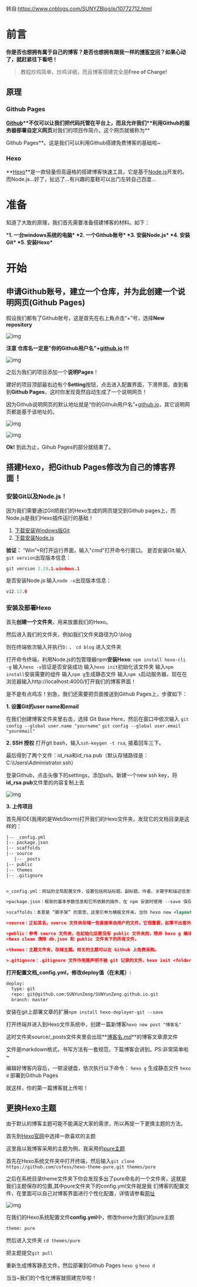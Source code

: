 转自:https://www.cnblogs.com/SUNYZBlog/p/10772712.html 


# 前言

**你是否也想拥有属于自己的博客？是否也想拥有跟我一样的[博客空间](https://sunyunzeng.github.io/)？如果心动了，就赶紧往下看吧！**

> 教程炒鸡简单，炒鸡详细，而且博客搭建完全是**Free of Charge!**

## 原理

### Github Pages

**[Github](https://github.com/)\**不仅可以让我们把代码托管在平台上，而且允许我们\**利用Github的服务器部署自定义网页**对我们的项目作简介。这个网页就被称为**

Github Pages**。这是我们可以利用Github搭建免费博客的基础啦~

### Hexo

**[Hexo](https://hexo.io/zh-cn/)**是一款轻量但高逼格的搭建博客快速工具，它是基于[Node.js](https://nodejs.org/en/)开发的。而Node.js…好了，扯远了…有兴趣的童鞋可以出门左转自己百度…

# 准备

知道了大致的原理，我们首先需要准备搭建博客的材料。如下：

***1. 一台windows系统的电脑\*
\*2. 一个Github账号\*
\*3. 安装Node.js\*
\*4. 安装Git\*
\*5. 安装Hexo\***

# 开始

## 申请Github账号，建立一个仓库，并为此创建一个说明网页(Github Pages)

假设我们都有了Github账号，这是首先在右上角点击“+”号，选择**New repository**



![img](https://pzy-images.oss-cn-hangzhou.aliyuncs.com/img/202206201651552.png)



**注意 仓库名一定是"你的Github用户名"+[github.io](http://github.io/) !!!**



![img](https://pzy-images.oss-cn-hangzhou.aliyuncs.com/img/202206201651449.png)



之后为我们的项目添加一个**说明Pages**！

建好的项目顶部最右边有个**Setting**按钮，点击进入配置界面，下滑界面，直到看到**Github Pages**，这时你发现竟然自动生成了一个说明网页！

因为Github说明网页的默认地址就是“你的Github用户名”+[github.io](http://github.io/)，其它说明网页都是基于该地址的。



![img](https://pzy-images.oss-cn-hangzhou.aliyuncs.com/img/202206201651434.png)





![img](https://pzy-images.oss-cn-hangzhou.aliyuncs.com/img/202206201651612.png)



**Ok!** 到此为止，Gihub Pages的部分就结束了。

## 搭建Hexo，把Github Pages修改为自己的博客界面！

### 安装Git以及Node.js！

因为我们需要通过Git把我们的Hexo生成的网页提交到Github pages上，而Node.js是我们Hexo插件运行的基础！

1. [下载安装Windows版Git](https://gitforwindows.org/)
2. [下载安装Node.js](http://nodejs.cn/)

**验证：**
“Win”+R打开运行界面，输入"cmd"打开命令行窗口。
是否安装Git:输入`git version`出现版本信息：

```c
git version 2.19.1.windows.1
```

是否安装Node.js:输入`node -v`出现版本信息：

```c
v12.12.0
```

### 安装及部署Hexo

首先**创建一个文件夹**，用来放置我们的Hexo。

然后进入我们的文件夹，例如我们文件夹路径为D:\blog

则在终端依次输入并执行`D:` 、 `cd blog` 进入文件夹

打开命令终端，利用Node.js的包管理器npm**安装Hexo**:
`npm install hexo-cli -g`
输入`hexo -v`验证是否安装成功
输入`hexo init`初始化该文件夹
输入`npm install`安装需要的组件
输入`npm g`生成静态文件
输入`npm s`启动服务器，现在在浏览器输入http://localhost:4000/打开我们的博客界面！

是不是有点鸡冻！别急，我们还需要把页面推送到Github Pages上，步骤如下：

**1. 设置Git的user name和email**

在我们创建博客文件夹里右击，选择 Git Base Here，然后在窗口中依次输入
`git config --global user.name "yourname"`
`git config --global user.email "youremail"`

**2. SSH 授权**
打开git bash，输入`ssh-keygen -t rsa`, 接着回车三下。

最后得到了两个文件：id_rsa和id_rsa.pub（默认存储路径是：C:\Users\Administrator.ssh）

登录Github，点击头像下的settings，添加ssh。新建一个new ssh key，将**id_rsa.pub**文件里的内容复制上去

![img](https://pzy-images.oss-cn-hangzhou.aliyuncs.com/img/202206201651492.png)



**3. 上传项目**

首先用IDE(我用的是WebStorm)打开我们的Hexo文件夹，发现它的文档目录是这样的：

```xml
|-- _config.yml
|-- package.json
|-- scaffolds
|-- source
   |-- _posts
|-- public
|-- themes
|-- .gitignore


>_config.yml：网站的全局配置文件，设置包括网站标题、副标题、作者、关键字和描述信息等。

>package.json：框架的基本参数信息和它所依赖的插件，在 npm 安装时使用 --save 保存进去。

>scaffolds：本意是 “脚手架” 的意思，这里引申为模板文件夹。当你 hexo new <layout(布局)> <title> 的时候，Hexo 会根据该文件夹下的对应文件进行初始化构建。

>source：正如其名，source 文件夹存储一些直接来自用户的文件，它很重要，如果不出意外你的文章就是保存在这个文件夹下(_posts)。_posts 目录下的md文件，会被编译成 html 文件，放到 public 文件下。

>public：参考 source 文件夹，在初始化后是没有 public 文件夹的，除非 hexo g 编译生成静态文件后，public 文件夹会自动生成。使用 
>hexo clean 清除 db.json 和 public 文件夹下的所有文件。

>themes：主题文件夹，存储主题。相关的主题可以在 Github 上免费采购。

>.gitignore：.gitignore 文件作用是声明不被 git 记录的文件，hexo init <folder> 也会产生一个 .gitignore 文件，可以先删除或者直接编辑，对hexo不会有影响。
```

**打开配置文档_config.yml，修改deploy值（在末尾）:**

```xml
deploy:
  type: git
  repo: git@github.com:SUNYunZeng/SUNYunZeng.github.io.git
  branch: master
```

安装在git上部署文章的扩展`npm install hexo-deployer-git --save`

打开终端并进入到Hexo文件系统中，创建一篇新博客`hexo new post "博客名"`

这时文件夹source/_posts文件夹里会出现**[博客名.md](http://xn--9kr2pz1q.md/)**的博客文章源文件

文件是markdown格式，书写方法有一套规范，下篇博客会讲到。PS:非常简单啦~

编辑好博客内容后，一顿滚键盘，依次执行以下命令：
`hexo g` 生成静态文件
`hexo d` 部署到Github Pages

就这样，你的第一篇博客就上传啦！

## 更换Hexo主题

由于默认的博客主题可能不能满足大家的需求，所以再提一下更换主题的方法。

首先到[Hexo官网](https://hexo.io/themes/)中选择一款喜欢的主题

这里我以我博客采用的主题为例，我采用的[pure主题](https://github.com/cofess/hexo-theme-pure)

首先在Hexo系统文件夹中打开终端，然后输入`git clone https://github.com/cofess/hexo-theme-pure.git themes/pure`

之后在系统目录theme文件夹下你会发现多出了pure命名的一个文件夹，这就是我们主题保存的位置,其中pure文件夹下的config.yml文件就是我
们博客的配置文件，在里面可以自己对博客界面进行个性化配置，详情请参看[网址](https://blog.cofess.com/2017/11/01/hexo-blog-theme-pure-usage-description.html)

![img](https://pzy-images.oss-cn-hangzhou.aliyuncs.com/img/202206201651405.png)



在我们的Hexo系统配置文件**config.yml**中，修改theme为我们的pure主题

```xml
theme: pure
```

然后进入文件夹 `cd themes/pure`

把主题提交`git pull`

重新生成博客静态文件，然后部署到Github Pages
`hexo g`
`hexo d`

当当~我们的个性化博客就搭建完毕啦！